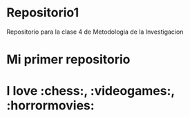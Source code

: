 # Repositorio1
Repositorio para la clase 4 de Metodologia de la Investigacion
# Mi primer repositorio

# I love :chess:, :videogames:, :horrormovies:
